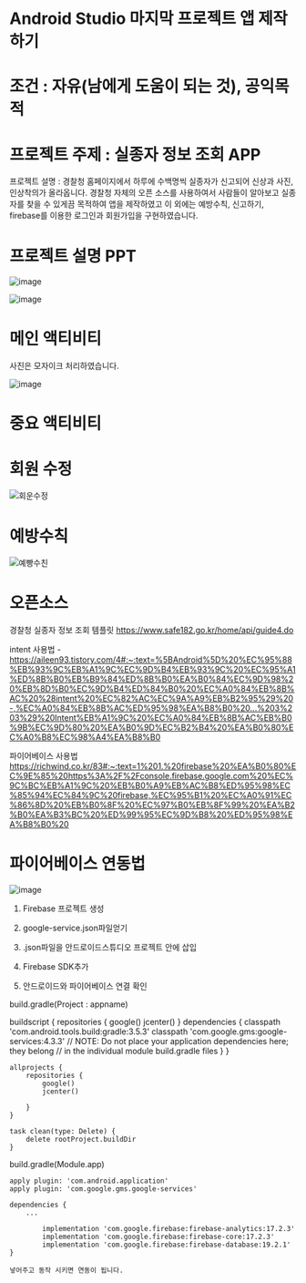 # Android Studio 마지막 프로젝트 앱 제작하기
# 조건 : 자유(남에게 도움이 되는 것), 공익목적

# 프로젝트 주제 : 실종자 정보 조회 APP 
프로젝트 설명 : 경찰청 홈페이지에서 하루에 수백명씩 실종자가 신고되어 신상과 사진, 인상착의가 올라옵니다.
                경찰청 자체의 오픈 소스를 사용하여서 사람들이 알아보고 실종자를 찾을 수 있게끔 목적하여 앱을 제작하였고
                이 외에는 예방수칙, 신고하기, firebase를 이용한 로그인과 회원가입을 구현하였습니다.
                
# 프로젝트 설명 PPT                
![image](https://github.com/jeongho77/android_FinalPjt/assets/115057094/bdd1e1a6-2ec2-4068-81ae-97ed9fe9d809)

![image](https://github.com/jeongho77/android_FinalPjt/assets/115057094/56c7fb40-9d12-4646-b8f7-bde76504a7a3)


# 메인 액티비티
사진은 모자이크 처리하였습니다.


 ![image](https://github.com/jeongho77/android_FinalPjt/assets/115057094/4c182d39-59ec-4578-a740-ff253a22cb8b)

# 중요 액티비티

# 회원 수정
![회운수정](https://github.com/jeongho77/android_FinalPjt/assets/115057094/13f28135-57f4-407e-86d1-414e0fb1399a)

# 예방수칙
![예빵수친](https://github.com/jeongho77/android_FinalPjt/assets/115057094/b0c83468-a25f-4ff6-b0aa-6810523a00ae)

# 오픈소스
경찰청 실종자 정보 조회 템플릿 https://www.safe182.go.kr/home/api/guide4.do

intent 사용법 - https://aileen93.tistory.com/4#:~:text=%5BAndroid%5D%20%EC%95%88%EB%93%9C%EB%A1%9C%EC%9D%B4%EB%93%9C%20%EC%95%A1%ED%8B%B0%EB%B9%84%ED%8B%B0%EA%B0%84%EC%9D%98%20%EB%8D%B0%EC%9D%B4%ED%84%B0%20%EC%A0%84%EB%8B%AC%20%28intent%20%EC%82%AC%EC%9A%A9%EB%B2%95%29%20-,%EC%A0%84%EB%8B%AC%ED%95%98%EA%B8%B0%20...%203%203%29%20Intent%EB%A1%9C%20%EC%A0%84%EB%8B%AC%EB%B0%9B%EC%9D%80%20%EA%B0%9D%EC%B2%B4%20%EA%B0%80%EC%A0%B8%EC%98%A4%EA%B8%B0

파이어베이스 사용법
https://richwind.co.kr/83#:~:text=1%201.%20firebase%20%EA%B0%80%EC%9E%85%20https%3A%2F%2Fconsole.firebase.google.com%20%EC%9C%BC%EB%A1%9C%20%EB%B0%A9%EB%AC%B8%ED%95%98%EC%85%94%EC%84%9C%20firebase,%EC%95%B1%20%EC%A0%91%EC%86%8D%20%EB%B0%8F%20%EC%97%B0%EB%8F%99%20%EA%B2%B0%EA%B3%BC%20%ED%99%95%EC%9D%B8%20%ED%95%98%EA%B8%B0%20

# 파이어베이스 연동법
![image](https://github.com/jeongho77/android_FinalPjt/assets/115057094/c2b4303c-93ff-46c3-aab3-af29c32d7294)

   1. Firebase 프로젝트 생성 
   
   2. google-service.json파일얻기
   
   3. .json파일을 안드로이드스튜디오 프로젝트 안에 삽입 
   
   4. Firebase SDK추가
   
   5. 안드로이드와 파이어베이스 연결 확인

  build.gradle(Project : appname)

    
buildscript {
        repositories {
            google()
            jcenter()
        }
        dependencies {
            classpath 'com.android.tools.build:gradle:3.5.3'
            classpath 'com.google.gms:google-services:4.3.3'
            // NOTE: Do not place your application dependencies here; they belong
            // in the individual module build.gradle files
        }
    }
    
    allprojects {
        repositories {
            google()
            jcenter()
            
        }
    }
    
    task clean(type: Delete) {
        delete rootProject.buildDir
    }
    
 

build.gradle(Module.app)

    
    apply plugin: 'com.android.application'
    apply plugin: 'com.google.gms.google-services'
    
    dependencies {
    	...
        
            implementation 'com.google.firebase:firebase-analytics:17.2.3'
            implementation 'com.google.firebase:firebase-core:17.2.3'
            implementation 'com.google.firebase:firebase-database:19.2.1'
    }
    
    넣어주고 동작 시키면 연동이 됩니다.



